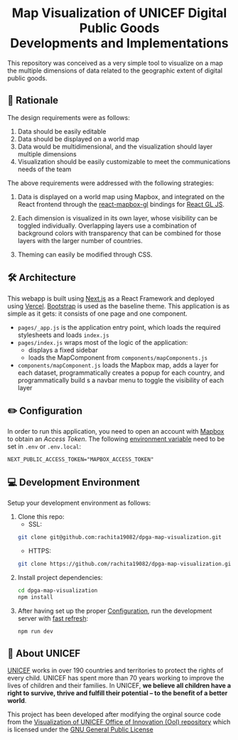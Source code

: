 <h1 align="center">Map Visualization of UNICEF Digital Public Goods <br/> Developments and Implementations</h1>

This repository was conceived as a very simple tool to visualize on a map the multiple dimensions of data related to the geographic extent of digital public goods. 

## 🤔 Rationale

The design requirements were as follows:

1. Data should be easily editable
2. Data should be displayed on a world map
3. Data would be multidimensional, and the visualization should layer multiple dimensions
4. Visualization should be easily customizable to meet the communications needs of the team

The above requirements were addressed with the following strategies:

1. Data is displayed on a world map using Mapbox, and integrated on the React frontend through the [react-mapbox-gl](https://www.npmjs.com/package/react-mapbox-gl) bindings for [React GL JS](https://docs.mapbox.com/mapbox-gl-js/api/).

2. Each dimension is visualized in its own layer, whose visibility can be toggled individually. Overlapping layers use a combination of background colors with transparency that can be combined for those layers with the larger number of countries.

3. Theming can easily be modified through CSS.

## 🛠 Architecture

This webapp is built using [Next.js](https://nextjs.org/) as a React Framework and deployed using [Vercel](https://vercel.com/). [Bootstrap](https://getbootstrap.com/) is used as the baseline theme. This application is as simple as it gets: it consists of one page and one component.

* `pages/_app.js` is the application entry point, which loads the required stylesheets and loads `index.js`
* `pages/index.js` wraps most of the logic of the application:
    - displays a fixed sidebar 
    - loads the MapComponent from `components/mapComponents.js`
* `components/mapComponent.js` loads the Mapbox map, adds a layer for each dataset, programmatically creates a popup for each country, and programmatically build s a navbar menu to toggle the visibility of each layer

## ✏️ Configuration

In order to run this application, you need to open an account with [Mapbox](https://www.mapbox.com/) to obtain an *Access Token*. The following [environment variable](https://nextjs.org/docs/basic-features/environment-variables) need to be set in `.env` or `.env.local`:
```
NEXT_PUBLIC_ACCESS_TOKEN="MAPBOX_ACCESS_TOKEN"
```

## 💻 Development Environment

Setup your development environment as follows:

1. Clone this repo:
    - SSL:
    ```bash
    git clone git@github.com:rachita19082/dpga-map-visualization.git
    ```
    - HTTPS:
    ```bash
    git clone https://github.com/rachita19082/dpga-map-visualization.git
    ```
2. Install project dependencies:
    ```bash
    cd dpga-map-visualization
    npm install
    ```
3. After having set up the proper [Configuration](#%EF%B8%8F-configuration), run the development server with [fast refresh](https://nextjs.org/docs/basic-features/fast-refresh):
    ```bash
    npm run dev
    ```

## 💙 About UNICEF

[UNICEF](https://www.unicef.org/) works in over 190 countries and territories to protect the rights of every child. UNICEF has spent more than 70 years working to improve the lives of children and their families. In UNICEF, **we believe all children have a right to survive, thrive and fulfill their potential – to the benefit of a better world**.

This project has been developed after modifying the orginal source code from the [Visualization of UNICEF Office of Innovation (OoI) repository](https://github.com/lacabra/ooi-project-visualization) which is licensed under the [GNU General Public License](LICENSE)


